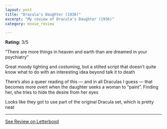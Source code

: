 ```yaml
---
layout: post
title: "Dracula's Daughter (1936)"
excerpt: "My review of Dracula's Daughter (1936)"
category: movie_review

---
```


**Rating:** 3/5

“There are more things in heaven and earth than are dreamed in your psychiatry”

Great moody lighting and costuming, but a stilted script that doesn’t quite know what to do with an interesting idea beyond talk it to death

There’s also a queer reading of this — and in all Draculas I guess — that becomes more overt when the daughter seeks a woman to “paint”. Finding her, she tries to hide the desire from her eyes

Looks like they got to use part of the original Dracula set, which is pretty neat

<hr>

[See Review on Letterboxd](https://boxd.it/3VdlEJ)
